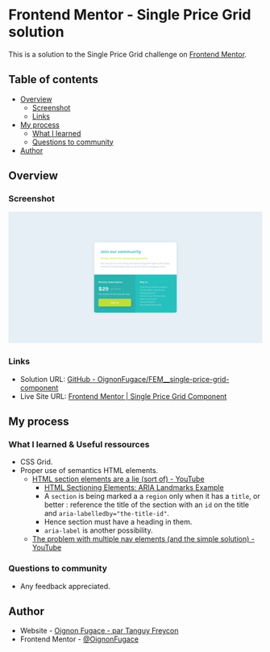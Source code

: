 # Frontend Mentor - Single Price Grid solution

This is a solution to the Single Price Grid challenge on [Frontend Mentor](https://www.frontendmentor.io/).

## Table of contents

- [Overview](#overview)
	- [Screenshot](#screenshot)
	- [Links](#links)
- [My process](#my-process)
	- [What I learned](#what-i-learned)
	- [Questions to community](#questions-to-community)
- [Author](#author)

## Overview

### Screenshot

![](./Screenshot.png)

### Links

- Solution URL: [GitHub - OignonFugace/FEM__single-price-grid-component](https://github.com/OignonFugace/FEM__single-price-grid-component)
- Live Site URL: [Frontend Mentor | Single Price Grid Component](https://oignonfugace.github.io/FEM__single-price-grid-component/)

## My process

### What I learned & Useful ressources 
- CSS Grid.
- Proper use of semantics HTML elements. 
	- [HTML section elements are a lie (sort of) - YouTube](https://www.youtube.com/watch?v=ULdkpU51hTQ)
		- [HTML Sectioning Elements: ARIA Landmarks Example](https://www.w3.org/WAI/ARIA/apg/example-index/landmarks/HTML5.html)
		- A `section` is being marked a a `region` only when it has a `title`, or better : reference the title of the section with an `id` on the title and `aria-labelledby="the-title-id"`.
		- Hence section must have a heading in them.
		- `aria-label` is another possibility. 
	- [The problem with multiple nav elements (and the simple solution) - YouTube](https://www.youtube.com/watch?v=I1lq2ge7g4g)


### Questions to community
- Any feedback appreciated. 


## Author
- Website - [Oignon Fugace - par Tanguy Freycon](https://oignonfugace.com/)
- Frontend Mentor - [@OignonFugace](https://www.frontendmentor.io/profile/OignonFugace)


